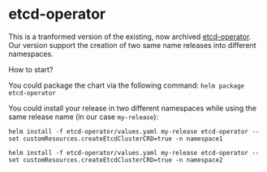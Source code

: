 # etcd-operator

This is a tranformed version of the existing, now archived [etcd-operator](https://github.com/coreos/etcd-operator). Our version support the creation of two same name releases into different namespaces.

How to start?

You could package the chart via the following command: `helm package etcd-operator`

You could install your release in two different namespaces while using the same release name (in our case `my-release`):

`helm install -f etcd-operator/values.yaml my-release etcd-operator --set customResources.createEtcdClusterCRD=true -n namespace1`

`helm install -f etcd-operator/values.yaml my-release etcd-operator --set customResources.createEtcdClusterCRD=true -n namespace2`
